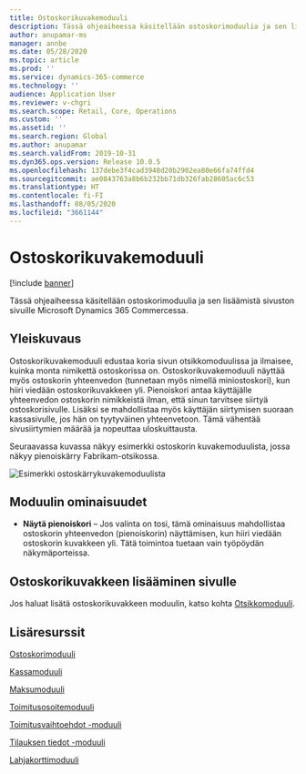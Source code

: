 ```yaml
---
title: Ostoskorikuvakemoduuli
description: Tässä ohjeaiheessa käsitellään ostoskorimoduulia ja sen lisäämistä sivuston sivuille Microsoft Dynamics 365 Commercessa.
author: anupamar-ms
manager: annbe
ms.date: 05/28/2020
ms.topic: article
ms.prod: ''
ms.service: dynamics-365-commerce
ms.technology: ''
audience: Application User
ms.reviewer: v-chgri
ms.search.scope: Retail, Core, Operations
ms.custom: ''
ms.assetid: ''
ms.search.region: Global
ms.author: anupamar
ms.search.validFrom: 2019-10-31
ms.dyn365.ops.version: Release 10.0.5
ms.openlocfilehash: 137debe3f4cad3948d20b2902ea80e66fa74ffd4
ms.sourcegitcommit: ae0843763a8b6b232bb71db326fab28605ac6c53
ms.translationtype: HT
ms.contentlocale: fi-FI
ms.lasthandoff: 08/05/2020
ms.locfileid: "3661144"
---
```

# <a name="cart-icon-module"></a>Ostoskorikuvakemoduuli

[!include [banner](includes/banner.md)]

Tässä ohjeaiheessa käsitellään ostoskorimoduulia ja sen lisäämistä sivuston sivuille Microsoft Dynamics 365 Commercessa.

## <a name="overview"></a>Yleiskuvaus

Ostoskorikuvakemoduuli edustaa koria sivun otsikkomoduulissa ja ilmaisee, kuinka monta nimikettä ostoskorissa on. Ostoskorikuvakemoduuli näyttää myös ostoskorin yhteenvedon (tunnetaan myös nimellä miniostoskori), kun hiiri viedään ostoskorikuvakkeen yli. Pienoiskori antaa käyttäjälle yhteenvedon ostoskorin nimikkeistä ilman, että sinun tarvitsee siirtyä ostoskorisivulle. Lisäksi se mahdollistaa myös käyttäjän siirtymisen suoraan kassasivulle, jos hän on tyytyväinen yhteenvetoon. Tämä vähentää sivusiirtymien määrää ja nopeuttaa uloskuittausta. 

Seuraavassa kuvassa näkyy esimerkki ostoskorin kuvakemoduulista, jossa näkyy pienoiskärry Fabrikam-otsikossa.

![Esimerkki ostoskärrykuvakemoduulista](./media/ecommerce-Minicart.PNG)

## <a name="module-properties"></a>Moduulin ominaisuudet

- **Näytä pienoiskori** – Jos valinta on tosi, tämä ominaisuus mahdollistaa ostoskorin yhteenvedon (pienoiskorin) näyttämisen, kun hiiri viedään ostoskorin kuvakkeen yli. Tätä toimintoa tuetaan vain työpöydän näkymäporteissa.

## <a name="add-a-cart-icon-module-to-a-page"></a>Ostoskorikuvakkeen lisääminen sivulle

Jos haluat lisätä ostoskorikuvakkeen moduulin, katso kohta [Otsikkomoduuli](author-header-module.md).

## <a name="additional-resources"></a>Lisäresurssit

[Ostoskorimoduuli](add-cart-module.md)

[Kassamoduuli](add-checkout-module.md)

[Maksumoduuli](payment-module.md)

[Toimitusosoitemoduuli](ship-address-module.md)

[Toimitusvaihtoehdot -moduuli](delivery-options-module.md)

[Tilauksen tiedot -moduuli](order-confirmation-module.md)

[Lahjakorttimoduuli](add-giftcard.md)

